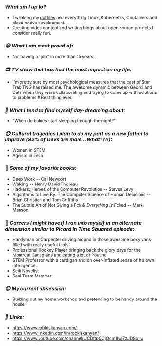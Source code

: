 ### *What am I up to?*
* Tweaking my [dotfiles](https://github.com/robbyki/dotfiles) and everything Linux, Kubernetes, Containers and cloud native development.
* Creating video content and writing blogs about open source projects I consider really fun.

### *:grin: What I am most proud of:*
* Not having a "job" in more than 15 years.

### *:tv: TV show that has had the most impact on my life:*
* I'm pretty sure by most psychological measures that the cast of Star Trek TNG has raised
  me. The awesome dynamic between Geordi and Data when they were collaborating
  and trying to come up with solutions to problems!!! Best thing ever.

### *:thinking: What I tend to find myself day-dreaming about:*
* "When do babies start sleeping through the night?"

<!-- ### *:mortar_board: :weight_lifting_woman: Industries I'm most excited to see (or help with) continued disruption:* -->
<!-- 1. Education -->
<!-- 2. Health & Fitness -->

### *:disappointed: Cultural tragedies I plan to do my part as a new father to improve (92% of Devs are male...What??!!):*
* Women in STEM
* Ageism in Tech

### :book: *Some of my favorite books:*
* Deep Work -- Cal Newport
* Walking -- Henry David Thoreau
* Hackers: Heroes of the Computer Revolution -- Steven Levy
* Algorithms to Live By: The Computer Science of Human Decisions -- Brian Christian and Tom Griffiths
* The Subtle Art of Not Giving a F*ck & Everything Is F*cked -- Mark Manson

<!-- ### :hammer: *My Current Favorite Tools and Add-ons:* -->
<!-- ``` -->
<!-- * fedora/rhel -->
<!-- * tmux with oh my tmux config -->
<!-- * bpytop -->
<!-- * vifm -->
<!-- * dive -->
<!-- * vim -->
<!-- * vscode -->
<!-- * discord -->
<!-- * ammonite -->
<!-- * plantuml -->
<!-- * metals  -->
<!-- * bloop -->
<!-- * obs studio -->
<!-- * gh cli -->
<!-- * docker -->
<!-- * minio -->
<!-- * operator mono font -->
<!-- * vscode devcontainers -->
<!-- * fzf and fzf-vim -->
<!-- * vim nerdtree -->
<!-- * lazygit -->
<!-- * gruvbox colorscheme -->
<!-- * powerline -->
<!-- * dbeaver database client -->
<!-- * scala -->
<!-- * zio library  -->
<!-- * sbt -->
<!-- * jupyter -->
<!-- * pandas -->
<!-- * das keyboard (cherry mx brown + pbt keycaps) -->
<!-- * google pixel 5 -->
<!-- ``` -->

### :briefcase: *Careers I might have if I ran into myself in an alternate dimension similar to Picard in Time Squared episode:*
* Handyman or Carpenter driving around in those awesome boxy vans filled with really useful tools
* Professional Hockey Player bringing back the glory days for the Montreal Canadians and eating a lot of Poutine
* STEM Professor with a cardigan and on over-inflated sense of his own intelligence.
* Scifi Novelist
* Seal Team Member

### *:stuck_out_tongue: My current obsession:*
* Building out my home workshop and pretending to be handy around the house

### *:link: Links:*
* https://www.robkiskanyan.com/
* https://www.linkedin.com/in/robkiskanyan/
* https://www.youtube.com/channel/UCDftpQCjQcm1Iwl7zJD8o_w

<!--
**robbyki/robbyki** is a ✨ _special_ ✨ repository because its `README.md` (this file) appears on your GitHub profile.

Here are some ideas to get you started:

- 🔭 I’m currently working on ...
- 🌱 I’m currently learning ...
- 👯 I’m looking to collaborate on ...
- 🤔 I’m looking for help with ...
- 💬 Ask me about ...
- 📫 How to reach me: ...
- 😄 Pronouns: ...
- ⚡ Fun fact: ...
-->
